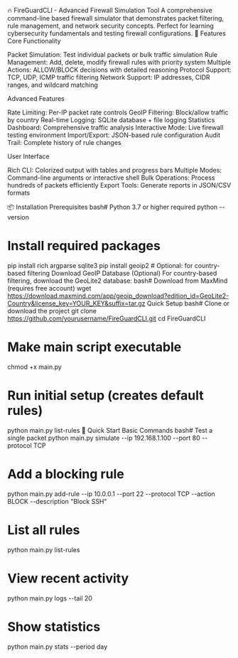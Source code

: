 
🔥 FireGuardCLI - Advanced Firewall Simulation Tool
A comprehensive command-line based firewall simulator that demonstrates packet filtering, rule management, and network security concepts. Perfect for learning cybersecurity fundamentals and testing firewall configurations.
🌟 Features
Core Functionality

Packet Simulation: Test individual packets or bulk traffic simulation
Rule Management: Add, delete, modify firewall rules with priority system
Multiple Actions: ALLOW/BLOCK decisions with detailed reasoning
Protocol Support: TCP, UDP, ICMP traffic filtering
Network Support: IP addresses, CIDR ranges, and wildcard matching

Advanced Features

Rate Limiting: Per-IP packet rate controls
GeoIP Filtering: Block/allow traffic by country
Real-time Logging: SQLite database + file logging
Statistics Dashboard: Comprehensive traffic analysis
Interactive Mode: Live firewall testing environment
Import/Export: JSON-based rule configuration
Audit Trail: Complete history of rule changes

User Interface

Rich CLI: Colorized output with tables and progress bars
Multiple Modes: Command-line arguments or interactive shell
Bulk Operations: Process hundreds of packets efficiently
Export Tools: Generate reports in JSON/CSV formats

📦 Installation
Prerequisites
bash# Python 3.7 or higher required
python --version

# Install required packages
pip install rich argparse sqlite3
pip install geoip2  # Optional: for country-based filtering
Download GeoIP Database (Optional)
For country-based filtering, download the GeoLite2 database:
bash# Download from MaxMind (requires free account)
wget https://download.maxmind.com/app/geoip_download?edition_id=GeoLite2-Country&license_key=YOUR_KEY&suffix=tar.gz
Quick Setup
bash# Clone or download the project
git clone https://github.com/yourusername/FireGuardCLI.git
cd FireGuardCLI

# Make main script executable
chmod +x main.py

# Run initial setup (creates default rules)
python main.py list-rules
🚀 Quick Start
Basic Commands
bash# Test a single packet
python main.py simulate --ip 192.168.1.100 --port 80 --protocol TCP

# Add a blocking rule
python main.py add-rule --ip 10.0.0.1 --port 22 --protocol TCP --action BLOCK --description "Block SSH"

# List all rules
python main.py list-rules

# View recent activity
python main.py logs --tail 20

# Show statistics
python main.py stats --period day








